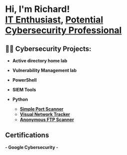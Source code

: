 <h1>Hi, I'm Richard! <br/><a href="https://github.com/richmas-l">IT Enthusiast</a>, <a href="https://www.linkedin.com/in/richard-l-masokameng-62a218234/)/">Potential Cybersecurity Professional</a>

<h2>👨‍💻 Cybersecurity Projects:</h2>

-  <b>Active directory home lab<b>

- <b>Vulnerability Management lab</b>

- <b>PowerShell</b>

- <b>SIEM Tools</b>

- <b>Python</b>
  - [Simple Port Scanner](https://github.com/richmas-l/Simple-Port-Scanner/tree/main)
  - [Visual Network Tracker](https://github.com/richmas-l/Visual-Network-Tracker/tree/main)
  - [Anonymous FTP Scanner](https://github.com/richmas-l/Anonymous-FTP-Scanner)
 
<h2> Certifications </h2>
  - Google Cybersecurity
  - 
  
<!--
  <h2>📺YouTube Videos</h2>

- Active directory homelab tutorial
- SIEMS dashboard
- INJECT walkthrough
- xxx walkthrough
-->
